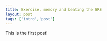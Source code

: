 ```yaml
---
title: Exercise, memory and beating the GRE
layout: post
tags: ['intro','post']
---
```


This is the first post!
